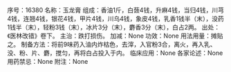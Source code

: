 序号：16380
名称：玉龙膏
组成：香油1斤，白蔹4钱，升麻4钱，当归4钱，川芎4钱，连翘4钱，银花4钱，甲片4钱，川乌4钱，象皮4钱，乳香1钱半（末），没药1钱半（末），轻粉3钱（末），冰片3分（末），麝香3分（末），白占2两。
出处：《医林改错》卷下。
主治：跌打损伤。
加减：None
功效：None
用法用量：摊贴之。
制备方法：将前9味药入油内炸枯色，去滓，入官粉3合，离火，再入乳、没、粉、片、麝，搅匀，再将白占投入于内。
临床应用：None
各家论述：None
用药禁忌：None
附注：None
